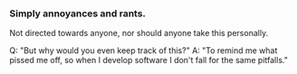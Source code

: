 ### Simply annoyances and rants.

Not directed towards anyone, nor should anyone take this personally.

Q: "But why would you even keep track of this?"
A: "To remind me what pissed me off, so when I develop software I don't fall for the same pitfalls."